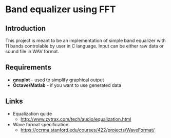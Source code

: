 Band equalizer using FFT
========================

Introduction
------------
This project is meant to be an implementation of simple band equalizer with 11 bands controlable by user in C language. Input can be either raw data or sound file in WAV format.

Requirements
------------
 - **gnuplot** - used to simplify graphical output
 - **Octave/Matlab** - if you want to use generated data

Links
-----
 - Equalization quide
   - http://www.zytrax.com/tech/audio/equalization.html
 - Wave format specification
   - https://ccrma.stanford.edu/courses/422/projects/WaveFormat/
